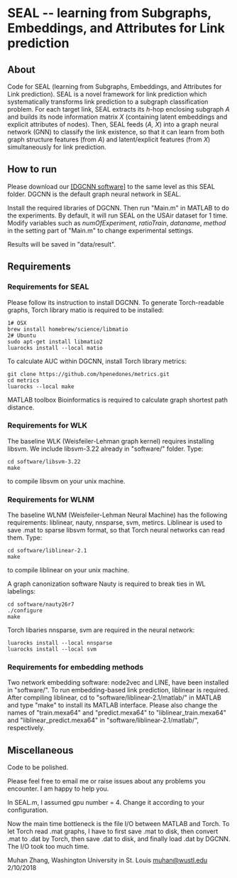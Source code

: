 SEAL -- learning from Subgraphs, Embeddings, and Attributes for Link prediction
===============================================================================

About
-----

Code for SEAL (learning from Subgraphs, Embeddings, and Attributes for Link prediction). SEAL is a novel framework for link prediction which systematically transforms link prediction to a subgraph classification problem. For each target link, SEAL extracts its *h*-hop enclosing subgraph *A* and builds its node information matrix *X* (containing latent embeddings and explicit attributes of nodes). Then, SEAL feeds (*A, X*) into a graph neural network (GNN) to classify the link existence, so that it can learn from both graph structure features (from *A*) and latent/explicit features (from *X*) simultaneously for link prediction.

How to run
----------

Please download our [\[DGCNN software\]](https://github.com/muhanzhang/DGCNN) to the same level as this SEAL folder. DGCNN is the default graph neural network in SEAL.

Install the required libraries of DGCNN. Then run "Main.m" in MATLAB to do the experiments. By default, it will run SEAL on the USAir dataset for 1 time. Modify variables such as _numOfExperiment_, _ratioTrain_, _dataname_, _method_ in the setting part of "Main.m" to change experimental settings.

Results will be saved in "data/result".

Requirements
------------

### Requirements for SEAL

Please follow its instruction to install DGCNN. To generate Torch-readable graphs, Torch library matio is required to be installed:

    1# OSX
    brew install homebrew/science/libmatio
    2# Ubuntu
    sudo apt-get install libmatio2
    luarocks install --local matio

To calculate AUC within DGCNN, install Torch library metrics:

    git clone https://github.com/hpenedones/metrics.git
    cd metrics
    luarocks --local make

MATLAB toolbox Bioinformatics is required to calculate graph shortest path distance. 

### Requirements for WLK

The baseline WLK (Weisfeiler-Lehman graph kernel) requires installing libsvm. We include libsvm-3.22 already in "software/" folder. Type:

    cd software/libsvm-3.22
    make

to compile libsvm on your unix machine.

### Requirements for WLNM

The baseline WLNM (Weisfeiler-Lehman Neural Machine) has the following requirements: liblinear, nauty, nnsparse, svm, metircs. Liblinear is used to save .mat to sparse libsvm format, so that Torch neural networks can read them. Type:

    cd software/liblinear-2.1
    make

to compile liblinear on your unix machine. 

A graph canonization software Nauty is required to break ties in WL labelings:

    cd software/nauty26r7
    ./configure
    make

Torch libaries nnsparse, svm are required in the neural network:

    luarocks install --local nnsparse
    luarocks install --local svm

### Requirements for embedding methods

Two network embedding software: node2vec and LINE, have been installed in "software/". To run embedding-based link prediction, liblinear is required. After compiling liblinear, cd to "software/liblinear-2.1/matlab/" in MATLAB and type "make" to install its MATLAB interface. Please also change the names of "train.mexa64" and "predict.mexa64" to "liblinear_train.mexa64" and "liblinear_predict.mexa64" in "software/liblinear-2.1/matlab/", respectively.

Miscellaneous
-------------

Code to be polished.

Please feel free to email me or raise issues about any problems you encounter. I am happy to help you.

In SEAL.m, I assumed gpu number = 4. Change it according to your configuration.

Now the main time bottleneck is the file I/O between MATLAB and Torch. To let Torch read .mat graphs, I have to first save .mat to disk, then convert .mat to .dat by Torch, then save .dat to disk, and finally load .dat by DGCNN. The I/O took too much time.


Muhan Zhang, Washington University in St. Louis
muhan@wustl.edu
2/10/2018
